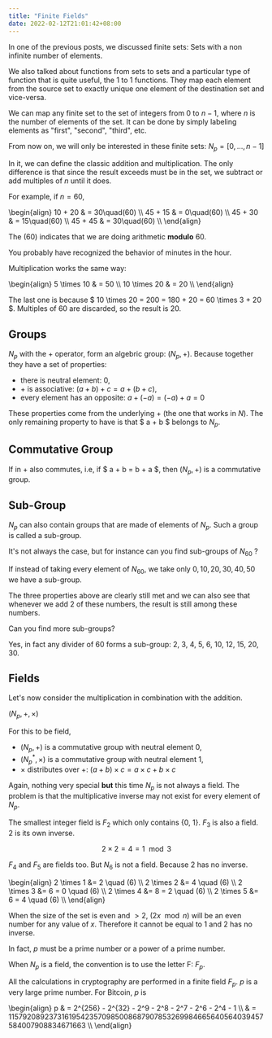 ```yaml
---
title: "Finite Fields"
date: 2022-02-12T21:01:42+08:00
---
```


In one of the previous posts, we discussed finite sets: Sets with
a non infinite number of elements.

We also talked about functions from sets to sets and a particular
type of function that is quite useful, the 1 to 1 functions.
They map each element from the source set to exactly unique one element of
the destination set and vice-versa.

We can map any finite set to the set of integers from 0 to $n-1$, 
where $n$ is the number of elements of the set. It can be done by 
simply labeling elements as "first", "second", "third", etc.

From now on, we will only be interested in these finite sets: $N_p = [0, \dots, n-1]$

In it, we can define the classic addition and multiplication. The only difference is that
since the result exceeds must be in the set, we subtract or add multiples of $n$ until it does.

For example, if $n = 60$,

\begin{align}
10 + 20 & = 30\quad(60) \\\\
45 + 15 & = 0\quad(60) \\\\
45 + 30 & = 15\quad(60) \\\\
45 + 45 & = 30\quad(60) \\\\
\end{align}

The $(60)$ indicates that we are doing arithmetic **modulo** 60.

You probably have recognized the behavior of minutes in the hour.

Multiplication works the same way:

\begin{align}
5 \times 10 & = 50 \\\\
10 \times 20 & = 20 \\\\
\end{align}

The last one is because $ 10 \times 20 = 200 = 180 + 20 = 60 \times 3 + 20 $. Multiples of 60 are discarded, 
so the result is $20$.

## Groups

$N_p$ with the + operator, form an algebric group: $(N_p, +)$. Because together they have a set of properties:
- there is neutral element: $0$,
- $+$ is associative: $(a + b) + c = a + (b + c)$,
- every element has an opposite: $a + (-a) = (-a) + a = 0$

These properties come from the underlying $+$ (the one that works in $N$).
The only remaining property to have is that $ a + b $ belongs to $N_p$.

## Commutative Group

If in $+$ also commutes, i.e, if $ a + b = b + a $, then $(N_p, +)$ is a commutative group.

## Sub-Group

$N_p$ can also contain groups that are made of elements of $N_p$. Such a group is called
a sub-group.

It's not always the case, but for instance can you find sub-groups of $N_{60}$ ?

If instead of taking every element of $N_{60}$, we take only $0, 10, 20, 30, 40, 50$
we have a sub-group.

The three properties above are clearly still met and we can also see that
whenever we add 2 of these numbers, the result is still among these numbers.

Can you find more sub-groups? 

Yes, in fact any divider of 60 forms a sub-group: 2, 3, 4, 5, 6, 10, 12, 15, 20, 30.

## Fields

Let's now consider the multiplication in combination with the addition.

$(N_p, +, \times)$

For this to be field, 
- $(N_p, +)$ is a commutative group with neutral element $0$,
- $(N_p^*, \times)$ is a commutative group with neutral element $1$,
- $\times$ distributes over $+$: $(a + b) \times c = a \times c + b \times c$

Again, nothing very special **but** this time $N_p$ is not always a field.
The problem is that the multiplicative inverse may not exist for every element of $N_p$.

The smallest integer field is $F_2$ which only contains {0, 1}. $F_3$ is also a field.
$2$ is its own inverse.

$$ 2 \times 2 = 4 = 1 \mod 3 $$

$F_4$ and $F_5$ are fields too. But $N_6$ is not a field. Because $2$ has no inverse.

\begin{align}
2 \times 1 &= 2 \quad (6) \\\\
2 \times 2 &= 4 \quad (6) \\\\
2 \times 3 &= 6 = 0 \quad (6) \\\\
2 \times 4 &= 8 = 2 \quad (6) \\\\
2 \times 5 &= 6 = 4 \quad (6) \\\\
\end{align}

When the size of the set is even and $> 2$, ($2x \mod n)$ will be an even number for any value
of $x$. Therefore it cannot be equal to 1 and 2 has no inverse.

In fact, $p$ must be a prime number or a power of a prime number.

When $N_p$ is a field, the convention is to use the letter F: $F_p$.

All the calculations in cryptography are performed in a finite field $F_p$.
$p$ is a very large prime number. For Bitcoin, $p$ is

\begin{align}
 p & = 2^{256} - 2^{32} - 2^9 - 2^8 - 2^7 - 2^6 - 2^4 - 1  \\\\
 & = 115792089237316195423570985008687907853269984665640564039457584007908834671663 \\\\
\end{align}

